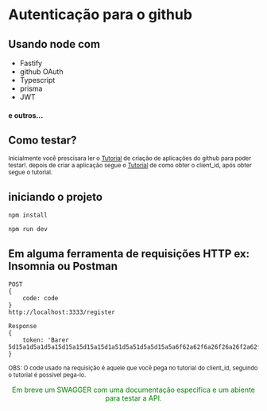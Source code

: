 # Autenticação para o github

## Usando node com
- Fastify
- github OAuth
- Typescript
- prisma
- JWT
#### e outros...

## Como testar?

<small>Inicialmente você prescisara ler o <a href="https://docs.github.com/pt/apps/creating-github-apps/writing-code-for-a-github-app/building-a-login-with-github-button-with-a-github-app" target="_blank">Tutorial</a> de criação de aplicações do github para poder testar!. depois de criar a aplicação segue o <a href="https://docs.github.com/pt/apps/creating-github-apps/writing-code-for-a-github-app/building-a-login-with-github-button-with-a-github-app" target="_blank">Tutorial</a> de como obter o client_id, após obter segue o tutorial.</small>

## iniciando o projeto
```
npm install

npm run dev
```

## Em alguma ferramenta de requisições HTTP ex: Insomnia ou Postman

```
POST
{
    code: code
}
http://localhost:3333/register

Response
{
    token: 'Barer 5d15a1d5a1d5a15d15a15d15a15d1a51d5a51d5a5d15a5a6f62a62f6a26f26a26f2a62f6a26f26a26f6a2f62a62f6a6f26a6f6a26f26a6f6a2f6af26af26a26f26a2f62a6f62a6262f62a62f6a62f6a2f62a6f2af2fa'
}
```

<small><stonger>OBS: O code usado na requisição é aquele que você pega no tutorial do client_id, seguindo o tutorial é possivel pega-lo.</stonger></small>

<div align="center" ><font color="green">Em breve um SWAGGER com uma documentação especifica e um abiente para testar a API.</font></div>